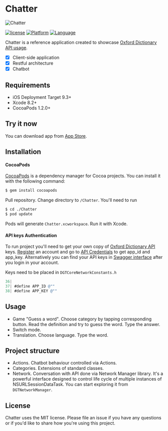 # Chatter

![Chatter](https://cloud.githubusercontent.com/assets/16136204/22510247/4bb6c1be-e8a2-11e6-86cb-7fb97278f5cb.jpg)

[![license](https://img.shields.io/github/license/mashape/apistatus.svg)]()
[![Platform](https://img.shields.io/badge/platform-iOS-lightgrey.svg)]()
[![Language](https://img.shields.io/badge/language-objc-green.svg)]()

Chatter is a reference application created to showcase [Oxford Dictionary API usage](https://developer.oxforddictionaries.com).

- [x] Client-side application
- [x] Restful architecture
- [x] Chatbot

## Requirements

- iOS Deployment Target 9.3+
- Xcode 8.2+
- CocoaPods 1.2.0+

## Try it now
You can download app from [App Store](https://itunes.apple.com/us/app/chatter-learn-language-oxford/id1199793820?ls=1&mt=8).

## Installation

#### CocoaPods
[CocoaPods](http://cocoapods.org) is a dependency manager for Cocoa projects. You can install it with the following command:

```bash
$ gem install cocoapods
```

Pull repository. Change directory to `/Chatter`. You'll need to run 
```bash
$ cd ./Chatter
$ pod update
```
Pods will generate `Chatter.xcworkspace`. Run it with Xcode.


#### API keys Authentication
To run project you'll need to get your own copy of [Oxford Dictionary API](https://developer.oxforddictionaries.com/documentation/getting_started) keys. 
[Register](https://developer.oxforddictionaries.com/?tag=#plans) an account and go to [API Credentials](https://developer.oxforddictionaries.com/admin/applications) to get app_id and app_key. Alternatively you can find your API keys in [Swagger interface](https://developer.oxforddictionaries.com/documentation) after you login in your account.

Keys need to be placed in `DGTCoreNetworkConstants.h`
```objective-c
36| 
37| #define APP_ID @""
38| #define APP_KEY @""
```

## Usage
- Game "Guess a word". Choose category by tapping corresponding button. Read the definition and try to guess the word. Type the answer. 
- Switch mode.
- Translation. Choose language. Type the word.

## Project structure
- Actions. Chatbot behaviour controlled via Actions.
- Categories. Extensions of standard classes.
- Network. Conversation with API done via Network Manager library. It's a powerful interface designed to control life cycle of multiple instances of NSURLSessionDataTask. You can start exploring it from `DGTNetworkManager`.


## License

Chatter uses the MIT license. Please file an issue if you have any questions or if you'd like to share how you're using this project.
